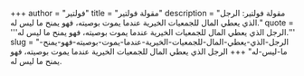 +++
author = "فولتير"
title = "مقولة فولتير"
description = "مقولة فولتير: الرجل الذي يعطي المال للجمعيات الخيرية عندما يموت بوصيته، فهو يمنح ما ليس له."
quote = '''الرجل الذي يعطي المال للجمعيات الخيرية عندما يموت بوصيته، فهو يمنح ما ليس له.'''
slug = "الرجل-الذي-يعطي-المال-للجمعيات-الخيرية-عندما-يموت-بوصيته-فهو-يمنح-ما-ليس-له"
+++
الرجل الذي يعطي المال للجمعيات الخيرية عندما يموت بوصيته، فهو يمنح ما ليس له.
